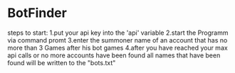 # BotFinder

steps to start:
1.put your api key into the 'api' variable
2.start the Programm via command promt
3.enter the summoner name of an account that has no more than 3 Games after his bot games
4.after you have reached your max api calls or no more accounts have been found all names that have been found will be written to the "bots.txt"

